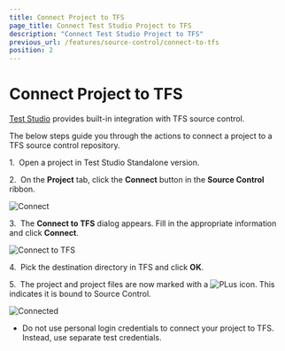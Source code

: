 ```yaml
---
title: Connect Project to TFS
page_title: Connect Test Studio Project to TFS
description: "Connect Test Studio Project to TFS"
previous_url: /features/source-control/connect-to-tfs
position: 2
---
```

# Connect Project to TFS

<a href="http://www.telerik.com/teststudio" target="_blank">Test Studio</a> provides built-in integration with TFS source control.

The below steps guide you through the actions to connect a project to a TFS source control repository.

1.&nbsp; Open a project in Test Studio Standalone version.

2.&nbsp; On the **Project** tab, click the **Connect** button in the **Source Control** ribbon.

![Connect][1]

3.&nbsp; The **Connect to TFS** dialog appears. Fill in the appropriate information and click **Connect**.

![Connect to TFS][2]

4.&nbsp; Pick the destination directory in TFS and click **OK**.

5.&nbsp; The project and project files are now marked with a ![PLus][4] icon. This indicates it is bound to Source Control.

![Connected][3]

- Do not use personal login credentials to connect your project to TFS. Instead, use separate test credentials.

[1]: /img/features/source-control/connect-to-tfs/fig1.png
[2]: /img/features/source-control/connect-to-tfs/fig2.png
[3]: /img/features/source-control/connect-to-tfs/fig3.png
[4]: /img/features/source-control/connect-to-tfs/fig4.png